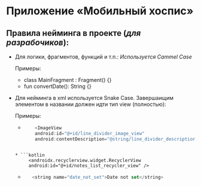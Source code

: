# Приложение «Мобильный хоспис»
## Правила нейминга в проекте (*для разрабочиков*):
* Для логики, фрагментов, функций и т.п.:
*Используется Cammel Case*

  Примеры:
  * class MainFragment : Fragment() {}
  * fun convertDate(): String {}
* Для нейминга в xml используется Snake Case. Завершаищим элементом в названии должен идти тип view (полностью):
  
  Примеры:
    * ```kotlin \
          <ImageView
          android:id="@+id/line_divider_image_view"
          android:contentDescription="@string/line_divider_description" />
    ```

    * ```kotlin 
         <androidx.recyclerview.widget.RecyclerView
         android:id="@+id/notes_list_recycler_view" />
    ```
  
    * ```kotlin
         <string name="date_not_set">Date not set</string>
    ```
